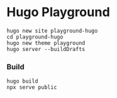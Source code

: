 # Hugo Playground
```shell
hugo new site playground-hugo
cd playground-hugo
hugo new theme playground
hugo server --buildDrafts
```

### Build
```shell
hugo build
npx serve public
```